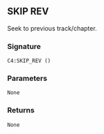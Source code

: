 ## SKIP REV

Seek to previous track/chapter.


###  Signature

`C4:SKIP_REV ()`


### Parameters

`None`


### Returns

`None
`